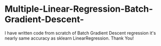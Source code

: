 # Multiple-Linear-Regression-Batch-Gradient-Descent-
I have written code from scratch of Batch Gradient Descent regression
it's nearly same accuracy as sklearn LinearRegression.
Thank You!
